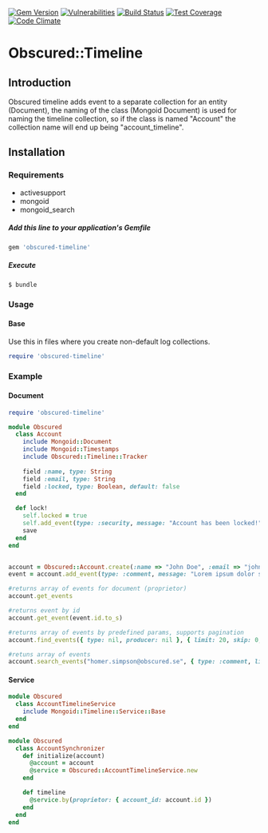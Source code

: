 [![Gem Version](https://badge.fury.io/rb/obscured-timeline.svg)](https://badge.fury.io/rb/obscured-timeline)
[![Vulnerabilities](https://snyk.io/test/github/gonace/obscured.timeline/badge.svg)](https://snyk.io/test/github/gonace/obscured.timeline)
[![Build Status](https://travis-ci.org/gonace/Obscured.Timeline.svg?branch=master)](https://travis-ci.org/gonace/Obscured.Timeline)
[![Test Coverage](https://codeclimate.com/github/gonace/Obscured.Timeline/badges/coverage.svg)](https://codeclimate.com/github/gonace/Obscured.Timeline)
[![Code Climate](https://codeclimate.com/github/gonace/Obscured.Timeline/badges/gpa.svg)](https://codeclimate.com/github/gonace/Obscured.Timeline)

# Obscured::Timeline
## Introduction
Obscured timeline adds event to a separate collection for an entity (Document), the naming of the class (Mongoid Document) is used for naming the timeline collection, so if the class is named "Account" the collection name will end up being "account_timeline".

## Installation
### Requirements
- activesupport
- mongoid
- mongoid_search

##### Add this line to your application's Gemfile
```ruby
gem 'obscured-timeline'
```

##### Execute
```
$ bundle
```

### Usage
#### Base
Use this in files where you create non-default log collections.
```ruby
require 'obscured-timeline'
```


### Example
#### Document
```ruby
require 'obscured-timeline'

module Obscured
  class Account
    include Mongoid::Document
    include Mongoid::Timestamps
    include Obscured::Timeline::Tracker
    
    field :name, type: String
    field :email, type: String
    field :locked, type: Boolean, default: false
  end

  def lock!
    self.locked = true
    self.add_event(type: :security, message: "Account has been locked!", producer: self.username)
    save
  end
end


account = Obscured::Account.create(:name => "John Doe", :email => "john.doe@obscured.se")
event = account.add_event(type: :comment, message: "Lorem ipsum dolor sit amet?", producer: "homer.simpson@obscured.se")

#returns array of events for document (proprietor)
account.get_events 

#returns event by id
account.get_event(event.id.to_s)

#returns array of events by predefined params, supports pagination
account.find_events({ type: nil, producer: nil }, { limit: 20, skip: 0, order: :created_at.desc, only: [:id, :type, :message, :producer, :created_at, :updated_at, :proprietor] })

#retuns array of events
account.search_events("homer.simpson@obscured.se", { type: :comment, limit: 20, skip: 0, order: :created_at.desc }) 
```

#### Service
```ruby
module Obscured
  class AccountTimelineService
    include Mongoid::Timeline::Service::Base
  end
end

module Obscured
  class AccountSynchronizer
    def initialize(account)
      @account = account
      @service = Obscured::AccountTimelineService.new
    end

    def timeline
      @service.by(proprietor: { account_id: account.id })
    end
  end
end
```

